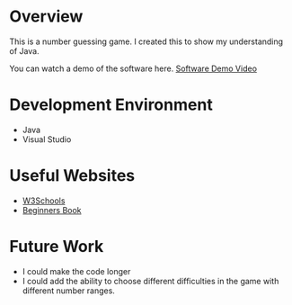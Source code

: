 # Overview

This is a number guessing game. I created this to show my understanding of Java.

You can watch a demo of the software here.
[Software Demo Video](https://youtu.be/wwCsRtouauo)

# Development Environment
- Java
- Visual Studio

# Useful Websites


* [W3Schools](https://www.w3schools.com/java/default.asp)
* [Beginners Book](https://beginnersbook.com/java-collections-tutorials/)

# Future Work

- I could make the code longer
- I could add the ability to choose different difficulties in the game with different number ranges.